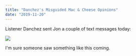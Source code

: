 ```yaml
---
title: "Danchez's Misguided Mac & Cheese Opinions"
date: "2019-11-20"
---
```


Listener Danchez sent Jon a couple of text messages today:

![](images/Screen-Shot-2019-11-19-at-8.52.31-PM.png)

I'm sure someone saw something like this coming.

